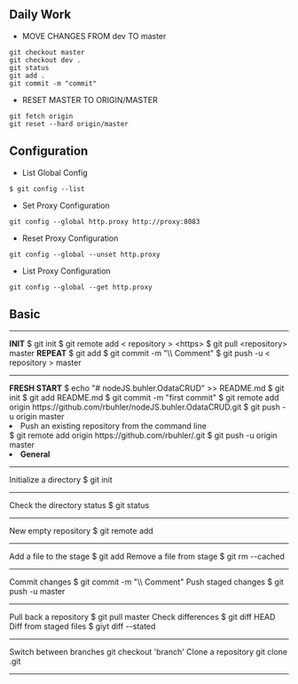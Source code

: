 ## Daily Work

* MOVE CHANGES FROM dev TO master
```
git checkout master
git checkout dev .
git status
git add .
git commit -m "commit"	
```
* RESET MASTER TO ORIGIN/MASTER
```
git fetch origin
git reset --hard origin/master
```

## Configuration
- List Global Config
````
$ git config --list 
````
- Set Proxy Configuration
````
git config --global http.proxy http://proxy:8083
````
- Reset Proxy Configuration
````
git config --global --unset http.proxy
````
- List Proxy Configuration
````
git config --global --get http.proxy
````

## Basic
<hr align="left"/>
	<b>INIT</b>
		$ git init
		$ git remote add &#60; repository &#62; &#60;https&#62;
		$ git pull &#60;repository&#62; master
	<b>REPEAT</b>
		$ git add <file>
		$ git commit -m "\\ Comment"
		$ git push -u &#60; repository &#62;  master

<hr align="left"/>
	<b>FRESH START</b>
	$ echo "# nodeJS.buhler.OdataCRUD" >> README.md
	$ git init
	$ git add README.md
	$ git commit -m "first commit"
	$ git remote add origin https://github.com/rbuhler/nodeJS.buhler.OdataCRUD.git
	$ git push -u origin master

<li> Push an existing repository from the command line <br>
	$ git remote add origin https://github.com/rbuhler/<??>.git
	$ git push -u origin master

<li/>
<b>General</b>
<hr align="left"/>
Initialize a directory
	$ git init
<hr align="left"/>
Check the directory status
	$ git status
<hr align="left"/>
New empty repository
	$ git remote add <repository> <https>
<hr align="left"/>
Add a file to the stage
	$ git add <file>
Remove a file from stage
	$ git rm --cached <file>
<hr align="left"/>
Commit changes
	$ git commit -m "\\ Comment"
Push staged changes
	$ git push -u <repository>  master
<hr align="left"/>
Pull back a repository
	$ git pull <repository> master
Check differences
	$ git diff HEAD
Diff from staged files
	$ giyt diff --stated
<hr align="left"/>
Switch between branches
	git checkout 'branch'
Clone a repository
 git clone <repository>.git
<hr align="left"/>
